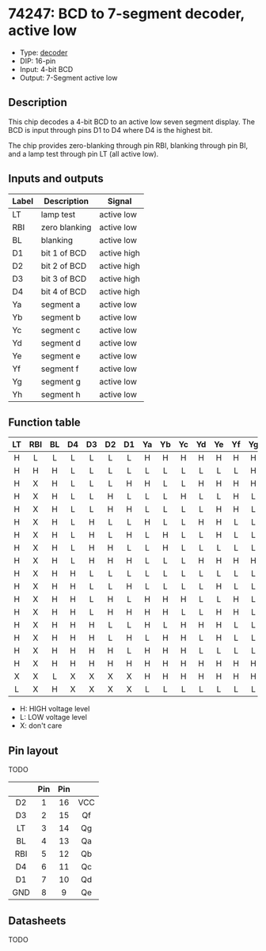 # 74247: BCD to 7-segment decoder, active low

- Type: [decoder](encoders_decoders.md)
- DIP: 16-pin
- Input: 4-bit BCD
- Output: 7-Segment active low

## Description

This chip decodes a 4-bit BCD to an active low seven segment display. The BCD is input through pins D1 to D4 where D4 is the highest bit.

The chip provides zero-blanking through pin RBI, blanking through pin BI, and a lamp test through pin LT (all active low).

## Inputs and outputs

| Label | Description   | Signal      |
| ----- | ------------- | ----------- |
| LT    | lamp test     | active low  |
| RBI   | zero blanking | active low  |
| BL    | blanking      | active low  |
| D1    | bit 1 of BCD  | active high |
| D2    | bit 2 of BCD  | active high |
| D3    | bit 3 of BCD  | active high |
| D4    | bit 4 of BCD  | active high |
| Ya    | segment a     | active low  |
| Yb    | segment b     | active low  |
| Yc    | segment c     | active low  |
| Yd    | segment d     | active low  |
| Ye    | segment e     | active low  |
| Yf    | segment f     | active low  |
| Yg    | segment g     | active low  |
| Yh    | segment h     | active low  |

## Function table

| LT  | RBI | BL  | D4  | D3  | D2  | D1  | Ya  | Yb  | Yc  | Yd  | Ye  | Yf  | Yg  | Display |
|:---:|:---:|:---:|:---:|:---:|:---:|:---:|:---:|:---:|:---:|:---:|:---:|:---:|:---:|:-------:|
|  H  |  L  |  L  |  L  |  L  |  L  |  L  |  H  |  H  |  H  |  H  |  H  |  H  |  H  |  Blank  |
|  H  |  H  |  H  |  L  |  L  |  L  |  L  |  L  |  L  |  L  |  L  |  L  |  L  |  H  |    0    |
|  H  |  X  |  H  |  L  |  L  |  L  |  H  |  H  |  L  |  L  |  H  |  H  |  H  |  H  |    1    |
|  H  |  X  |  H  |  L  |  L  |  H  |  L  |  L  |  L  |  H  |  L  |  L  |  H  |  L  |    2    |
|  H  |  X  |  H  |  L  |  L  |  H  |  H  |  L  |  L  |  L  |  L  |  H  |  H  |  L  |    3    |
|  H  |  X  |  H  |  L  |  H  |  L  |  L  |  H  |  L  |  L  |  H  |  H  |  L  |  L  |    4    |
|  H  |  X  |  H  |  L  |  H  |  L  |  H  |  L  |  H  |  L  |  L  |  H  |  L  |  L  |    5    |
|  H  |  X  |  H  |  L  |  H  |  H  |  L  |  L  |  H  |  L  |  L  |  L  |  L  |  L  |    6    |
|  H  |  X  |  H  |  L  |  H  |  H  |  H  |  L  |  L  |  L  |  H  |  H  |  H  |  H  |    7    |
|  H  |  X  |  H  |  H  |  L  |  L  |  L  |  L  |  L  |  L  |  L  |  L  |  L  |  L  |    8    |
|  H  |  X  |  H  |  H  |  L  |  L  |  H  |  L  |  L  |  L  |  L  |  H  |  L  |  L  |    9    |
|  H  |  X  |  H  |  H  |  L  |  H  |  L  |  H  |  H  |  H  |  L  |  L  |  H  |  L  |         |
|  H  |  X  |  H  |  H  |  L  |  H  |  H  |  H  |  H  |  L  |  L  |  H  |  H  |  L  |         |
|  H  |  X  |  H  |  H  |  H  |  L  |  L  |  H  |  L  |  H  |  H  |  H  |  L  |  L  |         |
|  H  |  X  |  H  |  H  |  H  |  L  |  H  |  L  |  H  |  H  |  L  |  H  |  L  |  L  |         |
|  H  |  X  |  H  |  H  |  H  |  H  |  L  |  H  |  H  |  H  |  L  |  L  |  L  |  L  |         |
|  H  |  X  |  H  |  H  |  H  |  H  |  H  |  H  |  H  |  H  |  H  |  H  |  H  |  H  |         |
|  X  |  X  |  L  |  X  |  X  |  X  |  X  |  H  |  H  |  H  |  H  |  H  |  H  |  H  |  Blank  |
|  L  |  X  |  H  |  X  |  X  |  X  |  X  |  L  |  L  |  L  |  L  |  L  |  L  |  L  |    8    |

- H: HIGH voltage level
- L: LOW voltage level
- X: don't care

## Pin layout

TODO

|      | Pin | Pin |     |
|:----:|:---:|:---:|:---:|
| D2   |   1 |  16 | VCC |
| D3   |   2 |  15 | Qf  |
| LT   |   3 |  14 | Qg  |
| BL   |   4 |  13 | Qa  |
| RBI  |   5 |  12 | Qb  |
| D4   |   6 |  11 | Qc  |
| D1   |   7 |  10 | Qd  |
| GND  |   8 |   9 | Qe  |

## Datasheets

TODO
